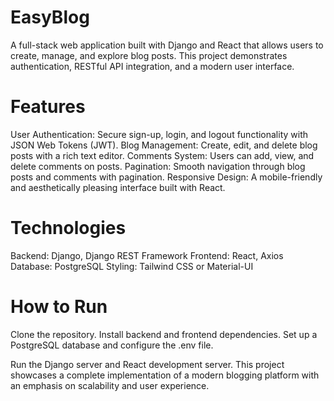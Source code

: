 # EasyBlog
A full-stack web application built with Django and React that allows users to create, manage, and explore blog posts. This project demonstrates authentication, RESTful API integration, and a modern user interface.

# Features
User Authentication: Secure sign-up, login, and logout functionality with JSON Web Tokens (JWT).
Blog Management: Create, edit, and delete blog posts with a rich text editor.
Comments System: Users can add, view, and delete comments on posts.
Pagination: Smooth navigation through blog posts and comments with pagination.
Responsive Design: A mobile-friendly and aesthetically pleasing interface built with React.

# Technologies
Backend: Django, Django REST Framework
Frontend: React, Axios
Database: PostgreSQL
Styling: Tailwind CSS or Material-UI

# How to Run
Clone the repository.
Install backend and frontend dependencies.
Set up a PostgreSQL database and configure the .env file.

Run the Django server and React development server.
This project showcases a complete implementation of a modern blogging platform with an emphasis on scalability and user experience.
